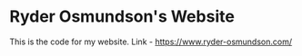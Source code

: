 # Ryder Osmundson's Website

This is the code for my website.
Link - https://www.ryder-osmundson.com/
